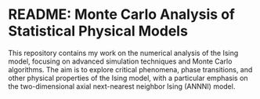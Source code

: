 # README: Monte Carlo Analysis of Statistical Physical Models
This repository contains my work on the numerical analysis of the Ising model, focusing on advanced simulation techniques and Monte Carlo algorithms. The aim is to explore critical phenomena, phase transitions, and other physical properties of the Ising model, with a particular emphasis on the two-dimensional axial next-nearest neighbor Ising (ANNNI) model.

